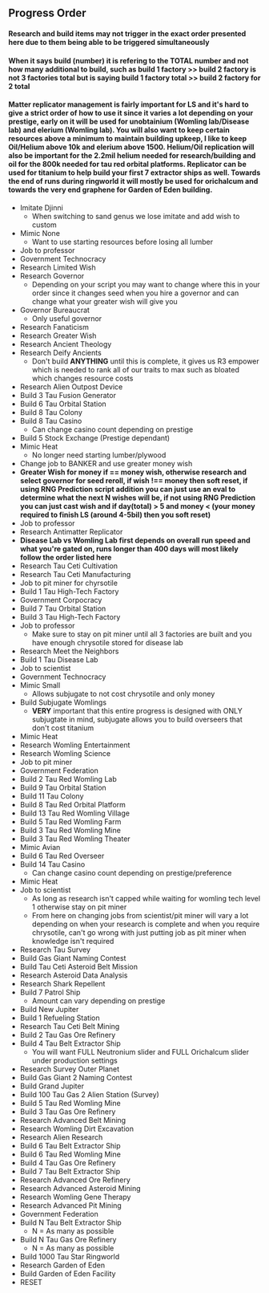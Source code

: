 ## Progress Order

#### Research and build items may not trigger in the exact order presented here due to them being able to be triggered simultaneously

#### When it says build (number) it is refering to the TOTAL number and not how many additional to build, such as build 1 factory >> build 2 factory is not 3 factories total but is saying build 1 factory total >> build 2 factory for 2 total

#### Matter replicator management is fairly important for LS and it's hard to give a strict order of how to use it since it varies a lot depending on your prestige, early on it will be used for unobtainium (Womling lab/Disease lab) and elerium (Womling lab). You will also want to keep certain resources above a minimum to maintain building upkeep, I like to keep Oil/Helium above 10k and elerium above 1500. Helium/Oil replication will also be important for the 2.2mil helium needed for research/building and oil for the 800k needed for tau red orbital platforms. Replicator can be used for titanium to help build your first 7 extractor ships as well. Towards the end of runs during ringworld it will mostly be used for orichalcum and towards the very end graphene for Garden of Eden building.

- Imitate Djinni
    - When switching to sand genus we lose imitate and add wish to custom
- Mimic None
    - Want to use starting resources before losing all lumber
- Job to professor
- Government Technocracy
- Research Limited Wish
- Research Governor
    - Depending on your script you may want to change where this in your order since it changes seed when you hire a governor and can change what your greater wish will give you
- Governor Bureaucrat
    - Only useful governor
- Research Fanaticism
- Research Greater Wish
- Research Ancient Theology
- Research Deify Ancients
    - Don't build **ANYTHING** until this is complete, it gives us R3 empower which is needed to rank all of our traits to max such as bloated which changes resource costs
- Research Alien Outpost Device
- Build 3 Tau Fusion Generator
- Build 6 Tau Orbital Station
- Build 8 Tau Colony
- Build 8 Tau Casino
    - Can change casino count depending on prestige
- Build 5 Stock Exchange (Prestige dependant)
- Mimic Heat
    - No longer need starting lumber/plywood
- Change job to BANKER and use greater money wish
- **Greater Wish for money if == money wish, otherwise research and select governor for seed reroll, if wish !== money then soft reset, if using RNG Prediction script addition you can just use an eval to determine what the next N wishes will be, if not using RNG Prediction you can just cast wish and if day(total) > 5 and money < (your money required to finish LS (around 4-5bil) then you soft reset)**
- Job to professor
- Research Antimatter Replicator
- **Disease Lab vs Womling Lab first depends on overall run speed and what you're gated on, runs longer than 400 days will most likely follow the order listed here**
- Research Tau Ceti Cultivation
- Research Tau Ceti Manufacturing
- Job to pit miner for chyrsotile
- Build 1 Tau High-Tech Factory
- Government Corpocracy
- Build 7 Tau Orbital Station
- Build 3 Tau High-Tech Factory
- Job to professor
    - Make sure to stay on pit miner until all 3 factories are built and you have enough chrysotile stored for disease lab
- Research Meet the Neighbors
- Build 1 Tau Disease Lab
- Job to scientist
- Government Technocracy
- Mimic Small
    - Allows subjugate to not cost chrysotile and only money
- Build Subjugate Womlings
    - **VERY** important that this entire progress is designed with ONLY subjugtate in mind, subjugate allows you to build overseers that don't cost titanium 
- Mimic Heat
- Research Womling Entertainment
- Research Womling Science
- Job to pit miner
- Government Federation
- Build 2 Tau Red Womling Lab
- Build 9 Tau Orbital Station
- Build 11 Tau Colony
- Build 8 Tau Red Orbital Platform
- Build 13 Tau Red Womling Village
- Build 5 Tau Red Womling Farm
- Build 3 Tau Red Womling Mine
- Build 3 Tau Red Womling Theater
- Mimic Avian
- Build 6 Tau Red Overseer
- Build 14 Tau Casino
    - Can change casino count depending on prestige/preference
- Mimic Heat
- Job to scientist
    - As long as research isn't capped while waiting for womling tech level 1 otherwise stay on pit miner
    - From here on changing jobs from scientist/pit miner will vary a lot depending on when your research is complete and when you require chrysotile, can't go wrong with just putting job as pit miner when knowledge isn't required
- Research Tau Survey
- Build Gas Giant Naming Contest
- Build Tau Ceti Asteroid Belt Mission
- Research Asteroid Data Analysis
- Research Shark Repellent
- Build 7 Patrol Ship
    - Amount can vary depending on prestige
- Build New Jupiter
- Build 1 Refueling Station
- Research Tau Ceti Belt Mining
- Build 2 Tau Gas Ore Refinery
- Build 4 Tau Belt Extractor Ship
    - You will want FULL Neutronium slider and FULL Orichalcum slider under production settings
- Research Survey Outer Planet
- Build Gas Giant 2 Naming Contest
- Build Grand Jupiter
- Build 100 Tau Gas 2 Alien Station (Survey)
- Build 5 Tau Red Womling Mine
- Build 3 Tau Gas Ore Refinery
- Research Advanced Belt Mining
- Research Womling Dirt Excavation
- Research Alien Research
- Build 6 Tau Belt Extractor Ship
- Build 6 Tau Red Womling Mine
- Build 4 Tau Gas Ore Refinery
- Build 7 Tau Belt Extractor Ship
- Research Advanced Ore Refinery
- Research Advanced Asteroid Mining
- Research Womling Gene Therapy
- Research Advanced Pit Mining
- Government Federation
- Build N Tau Belt Extractor Ship
    - N = As many as possible
- Build N Tau Gas Ore Refinery
    - N = As many as possible
- Build 1000 Tau Star Ringworld
- Research Garden of Eden
- Build Garden of Eden Facility
- RESET